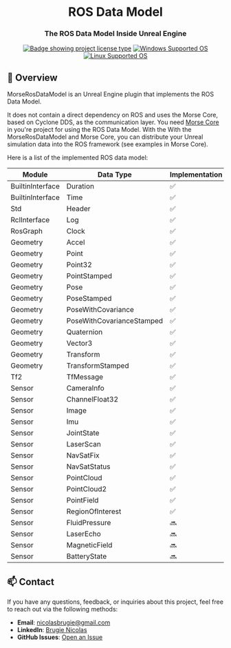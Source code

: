 <h1 align="center">ROS Data Model</h1>
<h3 align="center">The ROS Data Model Inside Unreal Engine</h3>

<p align="center">
  <a href="" target="_blank"><img alt="Badge showing project license type" src="https://img.shields.io/badge/License-MIT-green.svg"></a>
  <a href=""><img src="https://img.shields.io/badge/Windows-Supported-blue?logo=windows" alt="Windows Supported OS"></a>
  <a href=""><img src="https://img.shields.io/badge/Linux-Supported-blue?logo=linux" alt="Linux Supported OS"></a>
</p>


## 🚀 Overview
MorseRosDataModel is an Unreal Engine plugin that implements the ROS Data Model.

It does not contain a direct dependency on ROS and uses the Morse Core, based on Cyclone DDS, as the communication layer. You need [Morse Core](https://github.com/NicoBrug/Morse) in you're project for using the ROS Data Model. With the With the MorseRosDataModel and Morse Core, you can distribute your Unreal simulation data into the ROS framework (see examples in Morse Core).

Here is a list of the implemented ROS data model:


| Module           	| Data Type            	| Implementation 	|
|------------------	|---------------------------	|----------------	|
| BuiltinInterface 	| Duration                  	| ✅              	|
| BuiltinInterface 	| Time                      	| ✅              	|
| Std              	| Header                    	| ✅              	|
| RclInterface     	| Log                       	| ✅              	|
| RosGraph         	| Clock                     	| ✅              	|
| Geometry         	| Accel                     	| ✅              	|
| Geometry         	| Point                     	| ✅              	|
| Geometry         	| Point32                   	| ✅              	|
| Geometry         	| PointStamped              	| ✅              	|
| Geometry         	| Pose                      	| ✅              	|
| Geometry         	| PoseStamped               	| ✅              	|
| Geometry         	| PoseWithCovariance        	| ✅              	|
| Geometry         	| PoseWithCovarianceStamped 	| ✅              	|
| Geometry         	| Quaternion                	| ✅              	|
| Geometry         	| Vector3                   	| ✅              	|
| Geometry         	| Transform                 	| ✅              	|
| Geometry         	| TransformStamped          	| ✅              	|
| Tf2              	| TfMessage                 	| ✅              	|
| Sensor           	| CameraInfo                	| ✅              	|
| Sensor           	| ChannelFloat32            	| ✅              	|
| Sensor           	| Image                     	| ✅              	|
| Sensor           	| Imu                       	| ✅              	|
| Sensor           	| JointState                	| ✅              	|
| Sensor           	| LaserScan                 	| ✅              	|
| Sensor           	| NavSatFix                 	| ✅              	|
| Sensor           	| NavSatStatus              	| ✅              	|
| Sensor           	| PointCloud                	| ✅              	|
| Sensor           	| PointCloud2               	| ✅              	|
| Sensor           	| PointField                	| ✅              	|
| Sensor           	| RegionOfInterest          	| ✅              	|
| Sensor           	| FluidPressure             	| 🔜              	|
| Sensor           	| LaserEcho                 	| 🔜              	|
| Sensor           	| MagneticField             	| 🔜              	|
| Sensor           	| BatteryState              	| 🔜              	|


## 📫 Contact

If you have any questions, feedback, or inquiries about this project, feel free to reach out via the following methods:

- **Email**: [nicolasbrugie@gmail.com](mailto:nicolasbrugie@gmail.com)
- **LinkedIn**: [Brugie Nicolas](https://www.linkedin.com/in/nicolas-brugie/)
- **GitHub Issues**: [Open an Issue](https://github.com/NicoBrug/MorseROSDataModel/issues)
